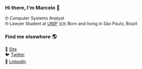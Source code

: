 ### Hi there, I'm Marcelo 👋

🤓 Computer Systems Analyst <br>
🤓 Lawyer Student at [UNIP](https://www.unip.br)
🇧🇷 Born and living in São Paulo, Brazil <br>

### Find me elsewhere 🌎

🚀 [Site](https://marcelocosta.com.br) <br>
🐦 [Twitter](https://twitter.com/mcosta_br) <br>
💼 [LinkedIn](https://www.linkedin.com/in/marcelo-costa-br/) <br>

<!--
**marcelocostabr/marcelocostabr** is a ✨ _special_ ✨ repository because its `README.md` (this file) appears on your GitHub profile.

Here are some ideas to get you started:

- 🔭 I’m currently working on ...
- 🌱 I’m currently learning ...
- 👯 I’m looking to collaborate on ...
- 🤔 I’m looking for help with ...
- 💬 Ask me about ...
- 📫 How to reach me: ...
- 😄 Pronouns: ...
- ⚡ Fun fact: ...
-->
